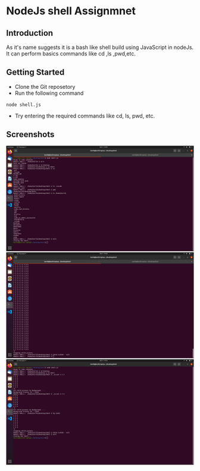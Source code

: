# NodeJs shell Assignmnet

## Introduction

As it's name suggests it is a bash like shell build using JavaScript in nodeJs. It can perform basics commands like cd ,ls ,pwd,etc.

## Getting Started

- Clone the Git reposetory
- Run the following command
```
node shell.js
```
- Try entering the required commands like cd, ls, pwd, etc.

## Screenshots
<img src="https://raw.githubusercontent.com/kartik990/Shell/master/ss/1.png">
<img src="https://raw.githubusercontent.com/kartik990/Shell/master/ss/2.png">
<img src="https://raw.githubusercontent.com/kartik990/Shell/master/ss/3.png">
